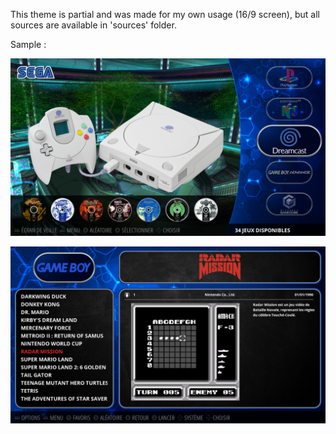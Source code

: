 This theme is partial and was made for my own usage (16/9 screen), but all sources are available in 'sources' folder.


Sample :

![alt text](https://github.com/dukeblooders/es-showfloor/blob/master/screenshot.png)

![alt text](https://github.com/dukeblooders/es-showfloor/blob/master/screenshot2.png)
